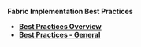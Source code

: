 <strong>Fabric Implementation Best Practices<strong>

<ul>
<li><a href="/articles/COE/Fabric_Implementation_Best_Practices/best_practice_0.md">Best Practices Overview</a></li>
<li><a href="/articles/COE/Fabric_Implementation_Best_Practices/best_practice_general.md">Best Practices - General</a></li>
</ul>



